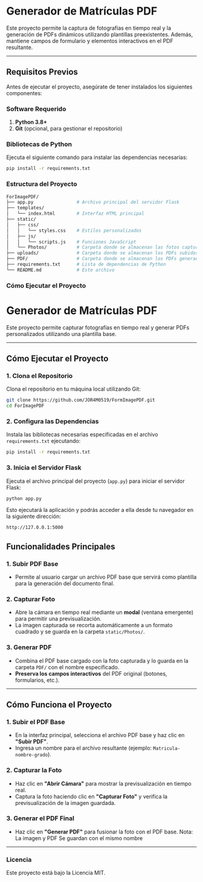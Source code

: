 # Generador de Matrículas PDF

Este proyecto permite la captura de fotografías en tiempo real y la generación de PDFs dinámicos utilizando plantillas preexistentes. Además, mantiene campos de formulario y elementos interactivos en el PDF resultante.

---

## **Requisitos Previos**

Antes de ejecutar el proyecto, asegúrate de tener instalados los siguientes componentes:

### **Software Requerido**
1. **Python 3.8+**
2. **Git** (opcional, para gestionar el repositorio)

### **Bibliotecas de Python**
Ejecuta el siguiente comando para instalar las dependencias necesarias:

```bash
pip install -r requirements.txt
```
### **Estructura del Proyecto**

```bash
ForImagePDF/
├── app.py                # Archivo principal del servidor Flask
├── templates/
│   └── index.html        # Interfaz HTML principal
├── static/
│   ├── css/
│   │   └── styles.css    # Estilos personalizados
│   ├── js/
│   │   └── scripts.js    # Funciones JavaScript
│   └── Photos/           # Carpeta donde se almacenan las fotos capturadas
├── uploads/              # Carpeta donde se almacenan los PDFs subidos
├── PDF/                  # Carpeta donde se almacenan los PDFs generados
├── requirements.txt      # Lista de dependencias de Python
└── README.md             # Este archivo
```
### **Cómo Ejecutar el Proyecto**

# Generador de Matrículas PDF

Este proyecto permite capturar fotografías en tiempo real y generar PDFs personalizados utilizando una plantilla base.

---

## **Cómo Ejecutar el Proyecto**

### 1. Clona el Repositorio

Clona el repositorio en tu máquina local utilizando Git:

```bash
git clone https://github.com/JOR4M0519/FormImagePDF.git
cd ForImagePDF
```

### 2. Configura las Dependencias

Instala las bibliotecas necesarias especificadas en el archivo `requirements.txt` ejecutando:

```bash
pip install -r requirements.txt
```

### 3. Inicia el Servidor Flask

Ejecuta el archivo principal del proyecto (`app.py`) para iniciar el servidor Flask:

```bash
python app.py
```

Esto ejecutará la aplicación y podrás acceder a ella desde tu navegador en la siguiente dirección:
```bash
http://127.0.0.1:5000
```
## **Funcionalidades Principales**

### **1. Subir PDF Base**
- Permite al usuario cargar un archivo PDF base que servirá como plantilla para la generación del documento final.

### **2. Capturar Foto**
- Abre la cámara en tiempo real mediante un **modal** (ventana emergente) para permitir una previsualización.
- La imagen capturada se recorta automáticamente a un formato cuadrado y se guarda en la carpeta `static/Photos/`.

### **3. Generar PDF**
- Combina el PDF base cargado con la foto capturada y lo guarda en la carpeta `PDF/` con el nombre especificado.
- **Preserva los campos interactivos** del PDF original (botones, formularios, etc.).

---

## **Cómo Funciona el Proyecto**

### **1. Subir el PDF Base**
   - En la interfaz principal, selecciona el archivo PDF base y haz clic en **"Subir PDF"**.
   - Ingresa un nombre para el archivo resultante (ejemplo: `Matricula-nombre-grado`).
### **2. Capturar la Foto**
   - Haz clic en **"Abrir Cámara"** para mostrar la previsualización en tiempo real.
   - Captura la foto haciendo clic en **"Capturar Foto"** y verifica la previsualización de la imagen guardada.
    
### **3. Generar el PDF Final**
   - Haz clic en **"Generar PDF"** para fusionar la foto con el PDF base.
Nota: La imagen y PDF Se guardan con el mismo nombre
---

### Licencia
Este proyecto está bajo la Licencia MIT.
